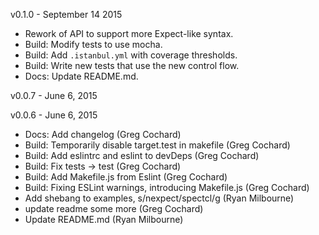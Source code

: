 v0.1.0 - September 14 2015

* Rework of API to support more Expect-like syntax.
* Build: Modify tests to use mocha. 
* Build: Add `.istanbul.yml` with coverage thresholds.
* Build: Write new tests that use the new control flow.
* Docs: Update README.md.


v0.0.7 - June 6, 2015


v0.0.6 - June 6, 2015

* Docs: Add changelog (Greg Cochard)
* Build: Temporarily disable target.test in makefile (Greg Cochard)
* Build: Add eslintrc and eslint to devDeps (Greg Cochard)
* Build: Fix tests -> test (Greg Cochard)
* Build: Add Makefile.js from Eslint (Greg Cochard)
* Build: Fixing ESLint warnings, introducing Makefile.js (Greg Cochard)
* Add shebang to examples, s/nexpect/spectcl/g (Ryan Milbourne)
* update readme some more (Greg Cochard)
* Update README.md (Ryan Milbourne)


